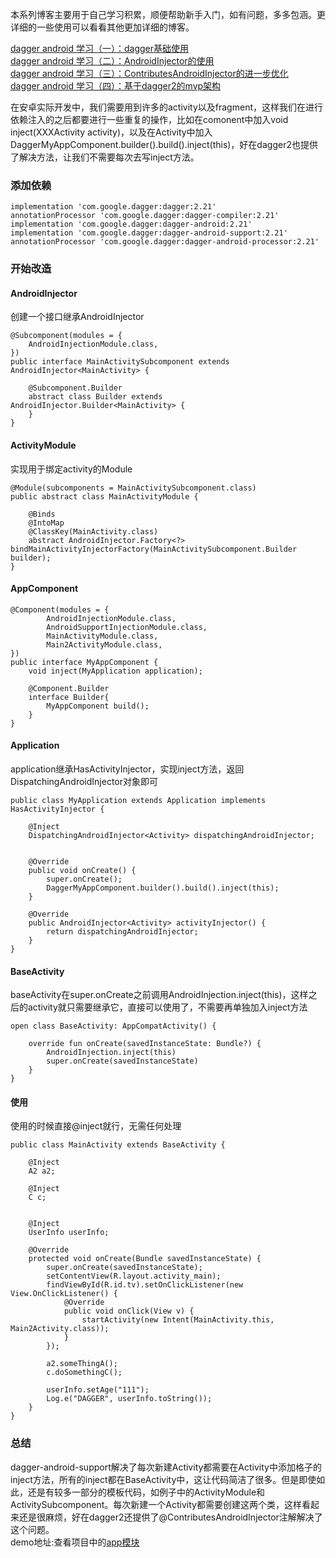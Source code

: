 

本系列博客主要用于自己学习积累，顺便帮助新手入门，如有问题，多多包涵。更详细的一些使用可以看看其他更加详细的博客。

[dagger android 学习（一）：dagger基础使用](https://juejin.im/post/5cc71fb7e51d456e6479b4fe)  
[dagger android 学习（二）：AndroidInjector的使用](https://juejin.im/post/5cc7202fe51d456e31164a6c)  
[dagger android 学习（三）：ContributesAndroidInjector的进一步优化](https://juejin.im/post/5cc72061e51d456e6154b4bc)  
[dagger android 学习（四）：基于dagger2的mvp架构](https://juejin.im/post/5cc72088e51d456e6d13351d)  


在安卓实际开发中，我们需要用到许多的activity以及fragment，这样我们在进行依赖注入的之后都要进行一些重复的操作，比如在comonent中加入void inject(XXXActivity activity)，以及在Activity中加入DaggerMyAppComponent.builder().build().inject(this)，好在dagger2也提供了解决方法，让我们不需要每次去写inject方法。

### 添加依赖

    implementation 'com.google.dagger:dagger:2.21'
    annotationProcessor 'com.google.dagger:dagger-compiler:2.21'
    implementation 'com.google.dagger:dagger-android:2.21'
    implementation 'com.google.dagger:dagger-android-support:2.21'
    annotationProcessor 'com.google.dagger:dagger-android-processor:2.21'
    
### 开始改造

#### AndroidInjector
创建一个接口继承AndroidInjector

    @Subcomponent(modules = {
        AndroidInjectionModule.class,
    })
    public interface MainActivitySubcomponent extends AndroidInjector<MainActivity> {

        @Subcomponent.Builder
        abstract class Builder extends AndroidInjector.Builder<MainActivity> {
        }
    }
    
#### ActivityModule
实现用于绑定activity的Module

    @Module(subcomponents = MainActivitySubcomponent.class)
    public abstract class MainActivityModule {
    
        @Binds
        @IntoMap
        @ClassKey(MainActivity.class)
        abstract AndroidInjector.Factory<?> bindMainActivityInjectorFactory(MainActivitySubcomponent.Builder builder);
    }
    
#### AppComponent

    @Component(modules = {
            AndroidInjectionModule.class,
            AndroidSupportInjectionModule.class,
            MainActivityModule.class,
            Main2ActivityModule.class,
    })
    public interface MyAppComponent {
        void inject(MyApplication application);
    
        @Component.Builder
        interface Builder{
            MyAppComponent build();
        }
    }
    
    
#### Application

application继承HasActivityInjector，实现inject方法，返回DispatchingAndroidInjector对象即可

    public class MyApplication extends Application implements HasActivityInjector {
    
        @Inject
        DispatchingAndroidInjector<Activity> dispatchingAndroidInjector;
    
    
        @Override
        public void onCreate() {
            super.onCreate();
            DaggerMyAppComponent.builder().build().inject(this);
        }
    
        @Override
        public AndroidInjector<Activity> activityInjector() {
            return dispatchingAndroidInjector;
        }
    }

#### BaseActivity
baseActivity在super.onCreate之前调用AndroidInjection.inject(this)，这样之后的activity就只需要继承它，直接可以使用了，不需要再单独加入inject方法

    open class BaseActivity: AppCompatActivity() {
    
        override fun onCreate(savedInstanceState: Bundle?) {
            AndroidInjection.inject(this)
            super.onCreate(savedInstanceState)
        }
    }
    
#### 使用

使用的时候直接@inject就行，无需任何处理

    public class MainActivity extends BaseActivity {
    
        @Inject
        A2 a2;
    
        @Inject
        C c;
    
    
        @Inject
        UserInfo userInfo;
    
        @Override
        protected void onCreate(Bundle savedInstanceState) {
            super.onCreate(savedInstanceState);
            setContentView(R.layout.activity_main);
            findViewById(R.id.tv).setOnClickListener(new View.OnClickListener() {
                @Override
                public void onClick(View v) {
                    startActivity(new Intent(MainActivity.this, Main2Activity.class));
                }
            });

            a2.someThingA();
            c.doSomethingC();
    
            userInfo.setAge("111");
            Log.e("DAGGER", userInfo.toString());
        }
    }
    
### 总结
dagger-android-support解决了每次新建Activity都需要在Activity中添加格子的inject方法，所有的inject都在BaseActivity中，这让代码简洁了很多。但是即使如此，还是有较多一部分的模板代码，如例子中的ActivityModule和ActivitySubcomponent。每次新建一个Activity都需要创建这两个类，这样看起来还是很麻烦，好在dagger2还提供了@ContributesAndroidInjector注解解决了这个问题。  
demo地址:查看项目中的[app模块](https://github.com/JavaNoober/DaggerAndroid)